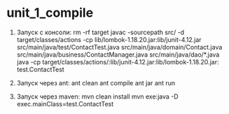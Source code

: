 # unit_1_compile
1. Запуск с консоли:
rm -rf target
javac -sourcepath src/ -d target/classes/actions -cp lib/lombok-1.18.20.jar:lib/junit-4.12.jar src/main/java/test/ContactTest.java src/main/java/domain/Contact.java src/main/java/business/ContactManager.java src/main/java/dao/*.java
java -cp target/classes/actions/:lib/junit-4.12.jar:lib/lombok-1.18.20.jar: test.ContactTest

2. Запуск через ant:
ant clean
ant compile
ant jar
ant run

3. Запуск через maven:
mvn clean install
mvn exe:java -D exec.mainClass=test.ContactTest
